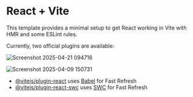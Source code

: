 # React + Vite

This template provides a minimal setup to get React working in Vite with HMR and some ESLint rules.

Currently, two official plugins are available:

![Screenshot 2025-04-21 094716](https://github.com/user-attachments/assets/284729e0-c005-4a95-a2d5-d889a933769c)

![Screenshot 2025-04-09 150731](https://github.com/user-attachments/assets/f644ef3c-ffa6-4424-a3e7-92d61af0e421)

- [@vitejs/plugin-react](https://github.com/vitejs/vite-plugin-react/blob/main/packages/plugin-react/README.md) uses [Babel](https://babeljs.io/) for Fast Refresh
- [@vitejs/plugin-react-swc](https://github.com/vitejs/vite-plugin-react-swc) uses [SWC](https://swc.rs/) for Fast Refresh

